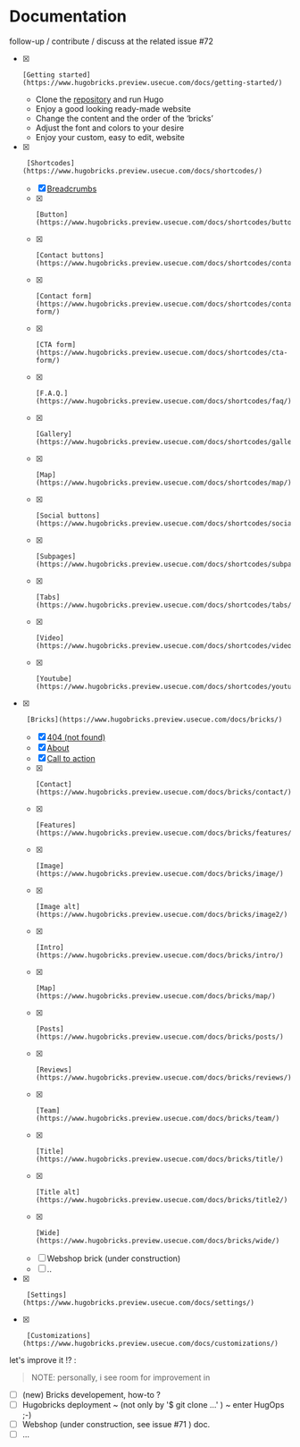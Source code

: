 # Documentation

follow-up / contribute / discuss at the related issue #72

- [X]     [Getting started](https://www.hugobricks.preview.usecue.com/docs/getting-started/)
  -    Clone the [repository](https://github.com/jhvanderschee/hugobricks) and run Hugo
  -    Enjoy a good looking ready-made website
  -    Change the content and the order of the ‘bricks’
  -    Adjust the font and colors to your desire
  -    Enjoy your custom, easy to edit, website
- [X]      [Shortcodes](https://www.hugobricks.preview.usecue.com/docs/shortcodes/)
	- [X] [Breadcrumbs](https://www.hugobricks.preview.usecue.com/docs/shortcodes/breadcrumbs/)
	- [X]     [Button](https://www.hugobricks.preview.usecue.com/docs/shortcodes/button/)
	- [X]     [Contact buttons](https://www.hugobricks.preview.usecue.com/docs/shortcodes/contactbuttons/)
	- [X]     [Contact form](https://www.hugobricks.preview.usecue.com/docs/shortcodes/contact-form/)
	- [X]     [CTA form](https://www.hugobricks.preview.usecue.com/docs/shortcodes/cta-form/)
	- [X]     [F.A.Q.](https://www.hugobricks.preview.usecue.com/docs/shortcodes/faq/)
	- [X]     [Gallery](https://www.hugobricks.preview.usecue.com/docs/shortcodes/gallery/)
	- [X]     [Map](https://www.hugobricks.preview.usecue.com/docs/shortcodes/map/)
	- [X]     [Social buttons](https://www.hugobricks.preview.usecue.com/docs/shortcodes/socialbuttons/)
	- [X]     [Subpages](https://www.hugobricks.preview.usecue.com/docs/shortcodes/subpages/)
	- [X]     [Tabs](https://www.hugobricks.preview.usecue.com/docs/shortcodes/tabs/)
	- [X]     [Video](https://www.hugobricks.preview.usecue.com/docs/shortcodes/video/)
	- [X]     [Youtube](https://www.hugobricks.preview.usecue.com/docs/shortcodes/youtube/)
- [X]      [Bricks](https://www.hugobricks.preview.usecue.com/docs/bricks/)
	- [X]    [404 (not found)](https://www.hugobricks.preview.usecue.com/docs/bricks/404/)
	- [X]    [About](https://www.hugobricks.preview.usecue.com/docs/bricks/about/)
  	- [X]    [Call to action](https://www.hugobricks.preview.usecue.com/docs/bricks/cta/)
	- [X]     [Contact](https://www.hugobricks.preview.usecue.com/docs/bricks/contact/)
	- [X]     [Features](https://www.hugobricks.preview.usecue.com/docs/bricks/features/)
	- [X]     [Image](https://www.hugobricks.preview.usecue.com/docs/bricks/image/)
	- [X]     [Image alt](https://www.hugobricks.preview.usecue.com/docs/bricks/image2/)
	- [X]     [Intro](https://www.hugobricks.preview.usecue.com/docs/bricks/intro/)
	- [X]     [Map](https://www.hugobricks.preview.usecue.com/docs/bricks/map/)
	- [X]     [Posts](https://www.hugobricks.preview.usecue.com/docs/bricks/posts/)
	- [X]     [Reviews](https://www.hugobricks.preview.usecue.com/docs/bricks/reviews/)
	- [X]     [Team](https://www.hugobricks.preview.usecue.com/docs/bricks/team/)
	- [X]     [Title](https://www.hugobricks.preview.usecue.com/docs/bricks/title/)
	- [X]     [Title alt](https://www.hugobricks.preview.usecue.com/docs/bricks/title2/)
	- [X]     [Wide](https://www.hugobricks.preview.usecue.com/docs/bricks/wide/)
	- [ ] Webshop brick (under construction)
	- [ ] ..
- [X]      [Settings](https://www.hugobricks.preview.usecue.com/docs/settings/)
- [X]      [Customizations](https://www.hugobricks.preview.usecue.com/docs/customizations/)


let's improve it !? : 

 > NOTE: personally, i see room for improvement in

- [ ] (new) Bricks developement, how-to ?
- [ ] Hugobricks deployment ~ (not only by '$ git clone ...' ) ~ enter HugOps ;-) 
- [ ] Webshop  (under construction, see issue #71 ) doc.
- [ ] ...
